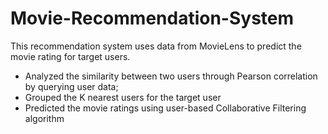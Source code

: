 # Movie-Recommendation-System
This recommendation system uses data from MovieLens to predict the movie rating for target users.
- Analyzed the similarity between two users through Pearson correlation by querying user data; 
- Grouped the K nearest users for the target user 
- Predicted the movie ratings using user-based Collaborative Filtering algorithm
